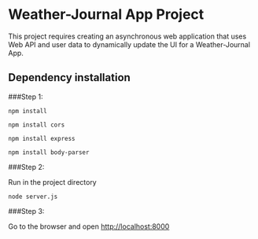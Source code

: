 # Weather-Journal App Project

This project requires creating an asynchronous web application that uses Web API and user data to dynamically update the UI for a Weather-Journal App.

## Dependency installation
###Step 1:

```
npm install
```
```
npm install cors
```
```
npm install express
```
```
npm install body-parser
```

###Step 2:

Run in the project directory
```
node server.js
```

###Step 3:

Go to the browser and open
[http://localhost:8000](http://localhost:8000) 

